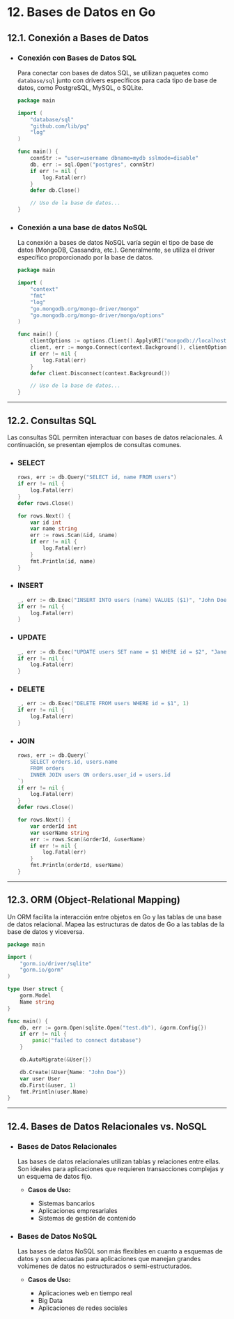# 12. Bases de Datos en Go

## 12.1. Conexión a Bases de Datos

- ### Conexión con Bases de Datos SQL

  Para conectar con bases de datos SQL, se utilizan paquetes como `database/sql` junto con drivers específicos para cada tipo de base de datos, como PostgreSQL, MySQL, o SQLite.

  ```go
  package main

  import (
      "database/sql"
      "github.com/lib/pq"
      "log"
  )

  func main() {
      connStr := "user=username dbname=mydb sslmode=disable"
      db, err := sql.Open("postgres", connStr)
      if err != nil {
          log.Fatal(err)
      }
      defer db.Close()

      // Uso de la base de datos...
  }

  ```

- ### Conexión a una base de datos NoSQL

  La conexión a bases de datos NoSQL varía según el tipo de base de datos (MongoDB, Cassandra, etc.). Generalmente, se utiliza el driver específico proporcionado por la base de datos.

  ```go
  package main

  import (
      "context"
      "fmt"
      "log"
      "go.mongodb.org/mongo-driver/mongo"
      "go.mongodb.org/mongo-driver/mongo/options"
  )

  func main() {
      clientOptions := options.Client().ApplyURI("mongodb://localhost:27017")
      client, err := mongo.Connect(context.Background(), clientOptions)
      if err != nil {
          log.Fatal(err)
      }
      defer client.Disconnect(context.Background())

      // Uso de la base de datos...
  }

  ```

---

## 12.2. Consultas SQL

Las consultas SQL permiten interactuar con bases de datos relacionales. A continuación, se presentan ejemplos de consultas comunes.

- ### SELECT

  ```go
  rows, err := db.Query("SELECT id, name FROM users")
  if err != nil {
      log.Fatal(err)
  }
  defer rows.Close()

  for rows.Next() {
      var id int
      var name string
      err := rows.Scan(&id, &name)
      if err != nil {
          log.Fatal(err)
      }
      fmt.Println(id, name)
  }

  ```

- ### INSERT

  ```go
  _, err := db.Exec("INSERT INTO users (name) VALUES ($1)", "John Doe")
  if err != nil {
      log.Fatal(err)
  }

  ```

- ### UPDATE

  ```go
  _, err := db.Exec("UPDATE users SET name = $1 WHERE id = $2", "Jane Doe", 1)
  if err != nil {
      log.Fatal(err)
  }

  ```

- ### DELETE

  ```go
  _, err := db.Exec("DELETE FROM users WHERE id = $1", 1)
  if err != nil {
      log.Fatal(err)
  }

  ```

- ### JOIN

  ```go
  rows, err := db.Query(`
      SELECT orders.id, users.name
      FROM orders
      INNER JOIN users ON orders.user_id = users.id
  `)
  if err != nil {
      log.Fatal(err)
  }
  defer rows.Close()

  for rows.Next() {
      var orderId int
      var userName string
      err := rows.Scan(&orderId, &userName)
      if err != nil {
          log.Fatal(err)
      }
      fmt.Println(orderId, userName)
  }

  ```

---

## 12.3. ORM (Object-Relational Mapping)

Un ORM facilita la interacción entre objetos en Go y las tablas de una base de datos relacional. Mapea las estructuras de datos de Go a las tablas de la base de datos y viceversa.

```go
package main

import (
    "gorm.io/driver/sqlite"
    "gorm.io/gorm"
)

type User struct {
    gorm.Model
    Name string
}

func main() {
    db, err := gorm.Open(sqlite.Open("test.db"), &gorm.Config{})
    if err != nil {
        panic("failed to connect database")
    }

    db.AutoMigrate(&User{})

    db.Create(&User{Name: "John Doe"})
    var user User
    db.First(&user, 1)
    fmt.Println(user.Name)
}

```

---

## 12.4. Bases de Datos Relacionales vs. NoSQL

- ### Bases de Datos Relacionales

  Las bases de datos relacionales utilizan tablas y relaciones entre ellas. Son ideales para aplicaciones que requieren transacciones complejas y un esquema de datos fijo.

  - **Casos de Uso:**

    - Sistemas bancarios
    - Aplicaciones empresariales
    - Sistemas de gestión de contenido

- ### Bases de Datos NoSQL

  Las bases de datos NoSQL son más flexibles en cuanto a esquemas de datos y son adecuadas para aplicaciones que manejan grandes volúmenes de datos no estructurados o semi-estructurados.

  - **Casos de Uso:**

    - Aplicaciones web en tiempo real
    - Big Data
    - Aplicaciones de redes sociales
